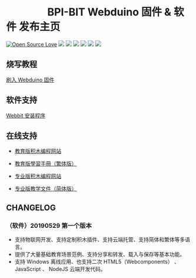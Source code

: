 
# &emsp;&emsp;&emsp;&emsp;BPI-BIT Webduino 固件 & 软件 发布主页

[![Open Source Love](https://badges.frapsoft.com/os/v3/open-source.svg?v=103)](https://github.com/ellerbrock/open-source-badge/)
![](https://img.shields.io/github/release/BPI-STEAM/BPI-BIT-Webduino.svg)
![](https://img.shields.io/github/license/BPI-STEAM/BPI-BIT-Webduino.svg)
![](https://img.shields.io/badge/base-JavaScript-BBAA00.svg)
![](https://img.shields.io/badge/support-blockly-red.svg)
![](https://img.shields.io/badge/expand-blocks-BB00EE.svg)
![](https://img.shields.io/badge/languages-Many-00CCCC.svg)

## 烧写教程

[刷入 Webduino 固件](https://bpi-steam-docs.readthedocs.io/zh_CN/latest/bpi-web/tutorials/flash_web.html)

## 软件支持

[Webbit 安装程序](https://github.com/BPI-STEAM/BPI-BIT-WebDuino/releases/tag/DevTools)

## 在线支持

- [教育版积木编程网站](https://webbit.webduino.io/blockly)
- [教育版學習手冊（繁体版）](https://tutorials.webduino.io/zh-tw/docs/webbit/index.html)

- [专业版积木编程网站](https://bit.webduino.com.cn/blockly)
- [专业版教学文件（简体版）](https://bit.webduino.com.cn/site/zh_cn/tutorials.html)

## CHANGELOG

### （软件）20190529 第一个版本

- 支持物联网开发、支持定制积木插件、支持云端托管、支持简体和繁体等多语言。
- 提供了大量基础教育场景范例、支持分享和转发、载入与保存等基本功能。
- 支持 Windows 离线应用、也支持二次 HTML5（Webcomponents） 、 JavaScript 、 NodeJS 云端开发代码。
